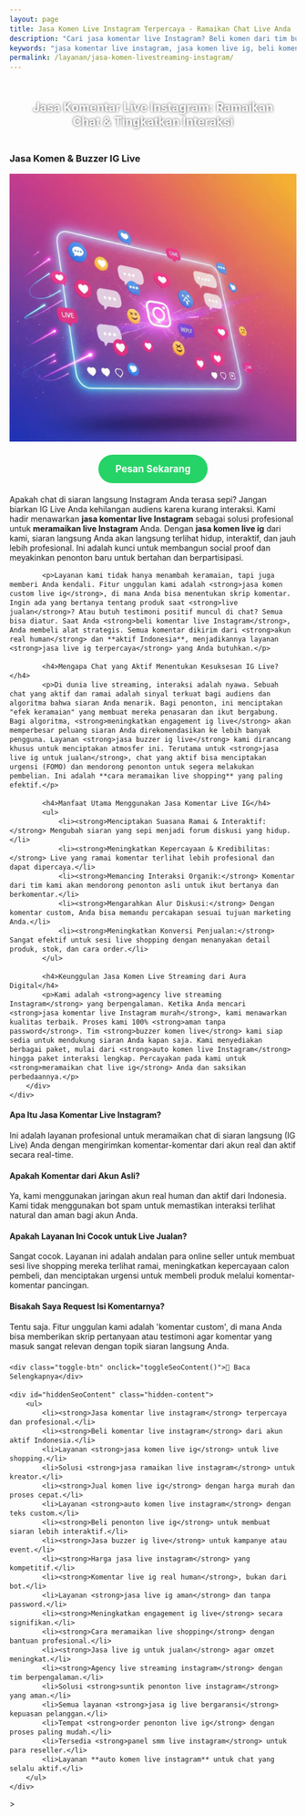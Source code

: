 ```yaml
---
layout: page
title: Jasa Komen Live Instagram Terpercaya - Ramaikan Chat Live Anda
description: "Cari jasa komentar live Instagram? Beli komen dari tim buzzer untuk ramaikan chat IG Live Anda. Layanan auto komen custom, aman, dan murah untuk meningkatkan engagement & penjualan."
keywords: "jasa komentar live instagram, jasa komen live ig, beli komentar live instagram, jual komen live ig, auto komen live instagram, bot komen live ig, jasa ramaikan live instagram, cara meramaikan chat live ig, membuat live instagram interaktif, meningkatkan engagement ig live, agar chat live ig ramai, jasa pancing diskusi live, jasa live ig untuk jualan, cara meramaikan live shopping, jasa buzzer live instagram, tim buzzer komen live, sewa buzzer untuk ig live, komentar live dari akun real, komen live ig aktif indonesia, jasa komen live terpercaya, jasa komen custom live ig, harga jasa komen live instagram, panel smm live instagram"
permalink: /layanan/jasa-komen-livestreaming-instagram/
---
```


<script type="application/ld+json">
{
  "@context": "https://schema.org",
  "@graph": [
    {
      "@type": "WebSite",
      "@id": "https://auradigital.id/#website",
      "url": "https://auradigital.id/",
      "name": "auradigital.id"
    },
    {
      "@type": "WebPage",
      "@id": "https://auradigital.id/layanan/jasa-komen-livestreaming-instagram/#webpage",
      "url": "https://auradigital.id/layanan/jasa-komen-livestreaming-instagram/",
      "name": "Jasa Komentar Live Streaming Instagram | Buat Chat Ramai & Interaktif",
      "isPartOf": {
        "@id": "https://auradigital.id/#website"
      },
      "breadcrumb": {
        "@id": "https://auradigital.id/layanan/jasa-komen-livestreaming-instagram/#breadcrumb"
      },
      "description": "Butuh jasa komentar untuk meramaikan Live Instagram? Kami adalah solusi untuk menambah komentar custom dari akun real. Layanan buzzer IG Live terpercaya untuk meningkatkan interaksi."
    },
    {
      "@type": "Service",
      "name": "Jasa Komentar Live Streaming Instagram",
      "serviceType": "Social Media Marketing",
      "provider": {
        "@type": "WebSite",
        "name": "auradigital.id",
        "url": "https://auradigital.id/"
      },
      "areaServed": {
        "@type": "Country",
        "name": "Indonesia"
      },
      "description": "Jasa tambah komentar custom dari akun real human untuk membuat siaran langsung (IG Live) Anda terlihat ramai, profesional, dan interaktif, terutama untuk kebutuhan live shopping."
    },
    {
      "@type": "Product",
      "name": "Paket Komentar untuk Live Instagram",
      "image": "https://raw.githubusercontent.com/AzkaAtta/azkaatta.github.io/main/image/jasa-komen-livestreaming-instagram.webp",
      "description": "Beli paket komentar untuk siaran langsung di Instagram. Dikerjakan oleh tim buzzer profesional untuk membuat chat live terlihat ramai, aktif, dan memancing interaksi organik.",
      "brand": {
        "@type": "Brand",
        "name": "auradigital.id"
      },
      "offers": {
        "@type": "Offer",
        "priceCurrency": "IDR",
        "price": "5000",
        "availability": "https://schema.org/InStock",
        "url": "https://auradigital.id/layanan/jasa-komen-livestreaming-instagram/"
      }
    },
    {
      "@type": "BreadcrumbList",
      "@id": "https://auradigital.id/layanan/jasa-komen-livestreaming-instagram/#breadcrumb",
      "itemListElement": [
        {
          "@type": "ListItem",
          "position": 1,
          "name": "Home",
          "item": "https://auradigital.id/"
        },
        {
          "@type": "ListItem",
          "position": 2,
          "name": "Layanan",
          "item": "https://auradigital.id/layanan/"
        },
        {
          "@type": "ListItem",
          "position": 3,
          "name": "Jasa Komen Live Streaming Instagram",
          "item": "https://auradigital.id/layanan/jasa-komen-livestreaming-instagram/"
        }
      ]
    },
    {
      "@type": "FAQPage",
      "mainEntity": [
        {
          "@type": "Question",
          "name": "Apa itu Jasa Komentar Live Instagram?",
          "acceptedAnswer": {
            "@type": "Answer",
            "text": "Ini adalah layanan di mana tim kami mengirimkan komentar secara real-time ke siaran langsung Instagram Anda. Tujuannya adalah untuk membuat chat terlihat ramai, aktif, dan interaktif."
          }
        },
        {
          "@type": "Question",
          "name": "Apakah layanan ini cocok untuk live jualan (live shopping)?",
          "acceptedAnswer": {
            "@type": "Answer",
            "text": "Sangat cocok. Layanan ini sering digunakan untuk live shopping untuk menciptakan suasana ramai, meningkatkan kepercayaan calon pembeli, dan mendorong interaksi seperti menanyakan produk atau melakukan order."
          }
        },
        {
          "@type": "Question",
          "name": "Bisakah saya menentukan isi komentarnya (custom)?",
          "acceptedAnswer": {
            "@type": "Answer",
            "text": "Tentu saja. Anda bisa memberikan skrip atau arahan komentar yang spesifik agar relevan dengan topik live streaming Anda, misalnya untuk menanyakan produk, memberikan testimoni, atau memancing diskusi."
          }
        }
      ]
    }
  ]
}
</script>

<h2 style="text-align: center; color: #fff; text-shadow: 0 0 4px rgba(0,0,0,0.7); padding: 20px 15px;">
    Jasa Komentar Live Instagram: Ramaikan Chat & Tingkatkan Interaksi
</h2>

<div class="jasa-top-komen-tiktok-container">
    <div class="service-card" id="jasa-komen-livestreaming-instagram-card" onclick="toggleService(this)">
        <h3>Jasa Komen & Buzzer IG Live</h3>
        <img src="https://raw.githubusercontent.com/AzkaAtta/azkaatta.github.io/main/image/jasa-komen-livestreaming-instagram.webp" alt="Jasa Komentar Live Streaming Instagram" style="max-width:100%; height:auto;" loading="lazy">
        <a href="https://wa.me/62895402343693?text=Halo,%20saya%20tertarik%20dengan%20Jasa%20Komen%20Live%20Streaming%20Instagram.%20Bisa%20info%20lebih%20lanjut?" target="_blank" class="whatsapp-button" style="display: block; width: fit-content; margin: 20px auto; padding: 15px 30px; background-color: #25D366; color: white; text-align: center; text-decoration: none; border-radius: 50px; font-size: 1.2em; font-weight: bold; transition: background-color 0.3s ease;">
            Pesan Sekarang
        </a>
        <div class="service-description">
            <p>Apakah chat di siaran langsung Instagram Anda terasa sepi? Jangan biarkan IG Live Anda kehilangan audiens karena kurang interaksi. Kami hadir menawarkan <strong>jasa komentar live Instagram</strong> sebagai solusi profesional untuk <strong>meramaikan live Instagram</strong> Anda. Dengan <strong>jasa komen live ig</strong> dari kami, siaran langsung Anda akan langsung terlihat hidup, interaktif, dan jauh lebih profesional. Ini adalah kunci untuk membangun social proof dan meyakinkan penonton baru untuk bertahan dan berpartisipasi.</p>

            <p>Layanan kami tidak hanya menambah keramaian, tapi juga memberi Anda kendali. Fitur unggulan kami adalah <strong>jasa komen custom live ig</strong>, di mana Anda bisa menentukan skrip komentar. Ingin ada yang bertanya tentang produk saat <strong>live jualan</strong>? Atau butuh testimoni positif muncul di chat? Semua bisa diatur. Saat Anda <strong>beli komentar live Instagram</strong>, Anda membeli alat strategis. Semua komentar dikirim dari <strong>akun real human</strong> dan **aktif Indonesia**, menjadikannya layanan <strong>jasa live ig terpercaya</strong> yang Anda butuhkan.</p>

            <h4>Mengapa Chat yang Aktif Menentukan Kesuksesan IG Live?</h4>
            <p>Di dunia live streaming, interaksi adalah nyawa. Sebuah chat yang aktif dan ramai adalah sinyal terkuat bagi audiens dan algoritma bahwa siaran Anda menarik. Bagi penonton, ini menciptakan "efek keramaian" yang membuat mereka penasaran dan ikut bergabung. Bagi algoritma, <strong>meningkatkan engagement ig live</strong> akan memperbesar peluang siaran Anda direkomendasikan ke lebih banyak pengguna. Layanan <strong>jasa buzzer ig live</strong> kami dirancang khusus untuk menciptakan atmosfer ini. Terutama untuk <strong>jasa live ig untuk jualan</strong>, chat yang aktif bisa menciptakan urgensi (FOMO) dan mendorong penonton untuk segera melakukan pembelian. Ini adalah **cara meramaikan live shopping** yang paling efektif.</p>

            <h4>Manfaat Utama Menggunakan Jasa Komentar Live IG</h4>
            <ul>
                <li><strong>Menciptakan Suasana Ramai & Interaktif:</strong> Mengubah siaran yang sepi menjadi forum diskusi yang hidup.</li>
                <li><strong>Meningkatkan Kepercayaan & Kredibilitas:</strong> Live yang ramai komentar terlihat lebih profesional dan dapat dipercaya.</li>
                <li><strong>Memancing Interaksi Organik:</strong> Komentar dari tim kami akan mendorong penonton asli untuk ikut bertanya dan berkomentar.</li>
                <li><strong>Mengarahkan Alur Diskusi:</strong> Dengan komentar custom, Anda bisa memandu percakapan sesuai tujuan marketing Anda.</li>
                <li><strong>Meningkatkan Konversi Penjualan:</strong> Sangat efektif untuk sesi live shopping dengan menanyakan detail produk, stok, dan cara order.</li>
            </ul>

            <h4>Keunggulan Jasa Komen Live Streaming dari Aura Digital</h4>
            <p>Kami adalah <strong>agency live streaming Instagram</strong> yang berpengalaman. Ketika Anda mencari <strong>jasa komentar live Instagram murah</strong>, kami menawarkan kualitas terbaik. Proses kami 100% <strong>aman tanpa password</strong>. Tim <strong>buzzer komen live</strong> kami siap sedia untuk mendukung siaran Anda kapan saja. Kami menyediakan berbagai paket, mulai dari <strong>auto komen live Instagram</strong> hingga paket interaksi lengkap. Percayakan pada kami untuk <strong>meramaikan chat live ig</strong> Anda dan saksikan perbedaannya.</p>
        </div>
    </div>
</div>

<style>
  /* Struktur CSS Anda tidak diubah */
</style>

<div class="accordion">
  <div class="accordion-item">
    <div class="accordion-title"><h4>Apa Itu Jasa Komentar Live Instagram?</h4></div>
    <div class="accordion-content">
      Ini adalah layanan profesional untuk meramaikan chat di siaran langsung (IG Live) Anda dengan mengirimkan komentar-komentar dari akun real dan aktif secara real-time.
    </div>
  </div>

  <div class="accordion-item">
    <div class="accordion-title"><h4>Apakah Komentar dari Akun Asli?</h4></div>
    <div class="accordion-content">
      Ya, kami menggunakan jaringan akun real human dan aktif dari Indonesia. Kami tidak menggunakan bot spam untuk memastikan interaksi terlihat natural dan aman bagi akun Anda.
    </div>
  </div>

  <div class="accordion-item">
    <div class="accordion-title"><h4>Apakah Layanan Ini Cocok untuk Live Jualan?</h4></div>
    <div class="accordion-content">
      Sangat cocok. Layanan ini adalah andalan para online seller untuk membuat sesi live shopping mereka terlihat ramai, meningkatkan kepercayaan calon pembeli, dan menciptakan urgensi untuk membeli produk melalui komentar-komentar pancingan.
    </div>
  </div>
  
  <div class="accordion-item">
    <div class="accordion-title"><h4>Bisakah Saya Request Isi Komentarnya?</h4></div>
    <div class="accordion-content">
      Tentu saja. Fitur unggulan kami adalah 'komentar custom', di mana Anda bisa memberikan skrip pertanyaan atau testimoni agar komentar yang masuk sangat relevan dengan topik siaran langsung Anda.
    </div>
  </div>
</div>

<script>
  // Struktur JS Anda tidak diubah
</script>


<style>
  /* Struktur CSS Anda tidak diubah */
</style>

<div class="toggle-container">

    <div class="toggle-btn" onclick="toggleSeoContent()">📌 Baca Selengkapnya</div>
    
    <div id="hiddenSeoContent" class="hidden-content">
        <ul>
            <li><strong>Jasa komentar live instagram</strong> terpercaya dan profesional.</li>
            <li><strong>Beli komentar live instagram</strong> dari akun aktif Indonesia.</li>
            <li>Layanan <strong>jasa komen live ig</strong> untuk live shopping.</li>
            <li>Solusi <strong>jasa ramaikan live instagram</strong> untuk kreator.</li>
            <li><strong>Jual komen live ig</strong> dengan harga murah dan proses cepat.</li>
            <li>Layanan <strong>auto komen live instagram</strong> dengan teks custom.</li>
            <li><strong>Beli penonton live ig</strong> untuk membuat siaran lebih interaktif.</li>
            <li><strong>Jasa buzzer ig live</strong> untuk kampanye atau event.</li>
            <li><strong>Harga jasa live instagram</strong> yang kompetitif.</li>
            <li><strong>Komentar live ig real human</strong>, bukan dari bot.</li>
            <li>Layanan <strong>jasa live ig aman</strong> dan tanpa password.</li>
            <li><strong>Meningkatkan engagement ig live</strong> secara signifikan.</li>
            <li><strong>Cara meramaikan live shopping</strong> dengan bantuan profesional.</li>
            <li><strong>Jasa live ig untuk jualan</strong> agar omzet meningkat.</li>
            <li><strong>Agency live streaming instagram</strong> dengan tim berpengalaman.</li>
            <li>Solusi <strong>suntik penonton live instagram</strong> yang aman.</li>
            <li>Semua layanan <strong>jasa ig live bergaransi</strong> kepuasan pelanggan.</li>
            <li>Tempat <strong>order penonton live ig</strong> dengan proses paling mudah.</li>
            <li>Tersedia <strong>panel smm live instagram</strong> untuk para reseller.</li>
            <li>Layanan **auto komen live instagram** untuk chat yang selalu aktif.</li>
        </ul>
    </div>
</div>

<style>
    .toggle-container {
        margin-top: 20px; 
    }
    .toggle-btn {
        cursor: pointer;
        /* Warna tombol diubah agar kontras dengan background gelap */
        color: #67e8f9; /* Biru Cyan Terang */
        text-decoration: underline;
        display: inline-block;
        font-weight: bold;
        text-shadow: 0 1px 2px rgba(0,0,0,0.5);
    }
    .hidden-content {
        /* KUNCI #1: Konten disembunyikan di awal */
        display: none; 
        
        /* KUNCI #2: Style diubah menjadi transparan & teks putih */
        background: rgba(0, 0, 0, 0.25); /* Background semi-transparan gelap */
        backdrop-filter: blur(8px);
        color: #ffffff; /* Warna teks utama menjadi putih */
        border: 1px solid rgba(255, 255, 255, 0.15); /* Border efek kaca */
        
        margin-top: 15px;
        padding: 20px;
        border-radius: 12px;
        text-shadow: 0 1px 2px rgba(0,0,0,0.5); /* Bayangan agar teks mudah dibaca */
    }
    .hidden-content ul {
        margin: 0;
        padding-left: 20px;
    }
    .hidden-content li {
        margin-bottom: 8px;
    }
    .hidden-content strong {
        color: #93c5fd; /* Warna biru muda untuk keyword */
    }
</style>>

<script>
    function toggleSeoContent() {
        var content = document.getElementById("hiddenSeoContent");
        var button = document.querySelector(".toggle-btn");
        
        // Cek apakah konten sedang tersembunyi atau tidak
        if (content.style.display === "none" || content.style.display === "") {
            content.style.display = "block";
            button.textContent = "📌 Tutup Selengkapnya";
        } else {
            content.style.display = "none";
            button.textContent = "📌 Baca Selengkapnya";
        }
    }
</script>
<script>
    // Struktur JS Anda tidak diubah
</script>
